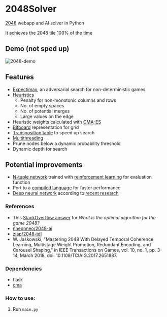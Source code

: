 # 2048Solver
[2048](https://play2048.co/) webapp and AI solver in Python

It achieves the 2048 tile 100% of the time

## Demo (not sped up)
![2048-demo](https://user-images.githubusercontent.com/80515759/222767967-dd664566-7852-4cd4-bebb-efd7890492e4.gif)

## Features
 - [Expectimax](https://en.wikipedia.org/wiki/Expectiminimax), an adversarial search for non-deterministic games
 - [Heuristics](https://en.wikipedia.org/wiki/Heuristic_(computer_science))
    - Penalty for non-monotonic columns and rows
    - No. of empty spaces
    - No. of potential merges
    - Large values on the edge
 - Heuristic weights calculated with [CMA-ES](https://en.wikipedia.org/wiki/CMA-ES)
 - [Bitboard](https://en.wikipedia.org/wiki/Bitboard) representation for grid
 - [Transposition table](http://en.wikipedia.org/wiki/Transposition_table) to speed up search
 - [Multithreading](https://en.wikipedia.org/wiki/Multithreading_(computer_architecture))
 - Prune nodes below a dynamic probability threshold
 - Dynamic depth for search

 ## Potential improvements
 - [N-tuple network](https://en.wikipedia.org/wiki/RAMnets) trained with [reinforcement learning](https://en.wikipedia.org/wiki/Reinforcement_learning) for evaluation function
 - Port to a [compiled language](https://en.wikipedia.org/wiki/Compiled_language) for faster performance
 - [Deep neural network](https://doi.org/10.1007/978-3-030-65883-0_5) according to [recent research](https://doi.org/10.2197/ipsjjip.29.336)

### References
 - This [StackOverflow answer](https://stackoverflow.com/a/22498940/1204143) for *What is the optimal algorithm for the game 2048?*
 - [nneonneo/2048-ai](https://github.com/nneonneo/2048-ai) 
 - [ziap/2048-tdl](https://github.com/ziap/2048-tdl)
 - W. Jaśkowski, "Mastering 2048 With Delayed Temporal Coherence Learning, Multistage Weight Promotion, Redundant Encoding, and Carousel Shaping," in IEEE Transactions on Games, vol. 10, no. 1, pp. 3-14, March 2018, doi: 10.1109/TCIAIG.2017.2651887.

### Dependencies
 - flask
 - [cma](https://pypi.org/project/cma/)

### How to use:
1. Run `main.py`

